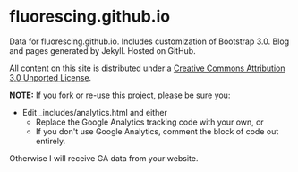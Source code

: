 fluorescing.github.io
========

Data for fluorescing.github.io. Includes customization of Bootstrap 3.0. Blog and pages generated by Jekyll. Hosted on GitHub.

All content on this site is distributed under a [Creative Commons Attribution 3.0 Unported License](http://creativecommons.org/licenses/by/3.0/deed.en_US).

**NOTE:** If you fork or re-use this project, please be sure you:

* Edit _includes/analytics.html and either
  * Replace the Google Analytics tracking code with your own, or
  * If you don't use Google Analytics, comment the block of code out entirely.

Otherwise I will receive GA data from your website.
